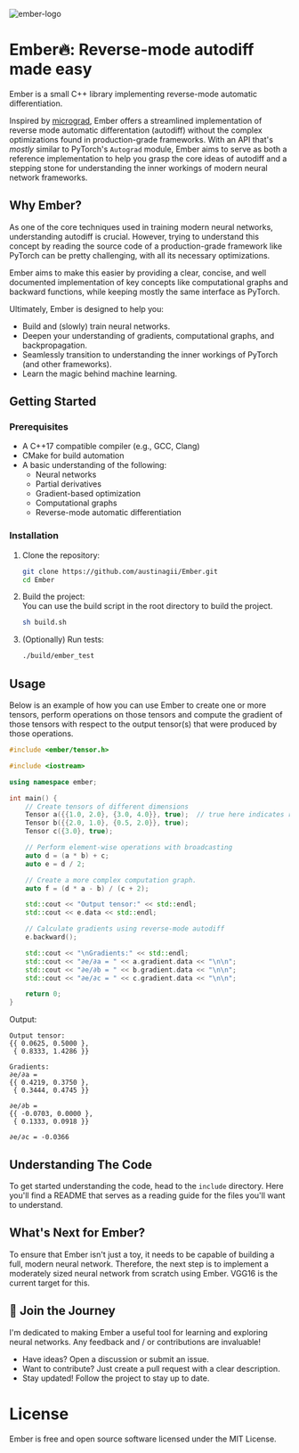 ![ember-logo](https://github.com/user-attachments/assets/bc80ea7a-e41c-4281-87b5-b9ba77ae317b)

# Ember🔥: Reverse-mode autodiff made easy

Ember is a small C++ library implementing reverse-mode automatic differentiation. 

Inspired by [micrograd](https://github.com/karpathy/micrograd), Ember offers a streamlined implementation of reverse mode automatic differentation (autodiff) without the complex optimizations found in production-grade frameworks. With an API that's _mostly_ similar to PyTorch's `Autograd` module, Ember aims to serve as both a reference implementation to help you grasp the core ideas of autodiff and a stepping stone for understanding the inner workings of modern neural network frameworks.


## Why Ember?

As one of the core techniques used in training modern neural networks, understanding autodiff is crucial. However, trying to understand this concept by reading the source code of a production-grade framework like PyTorch can be pretty challenging, with all its necessary optimizations. 

Ember aims to make this easier by providing a clear, concise, and well documented implementation of key concepts like computational graphs and backward functions, while keeping mostly the same interface as PyTorch.

Ultimately, Ember is designed to help you:
 - Build and (slowly) train neural networks.
 - Deepen your understanding of gradients, computational graphs, and backpropagation.
 - Seamlessly transition to understanding the inner workings of PyTorch (and other frameworks).
 - Learn the magic behind machine learning.

## Getting Started

### Prerequisites

- A C++17 compatible compiler (e.g., GCC, Clang)
- CMake for build automation
- A basic understanding of the following:
  - Neural networks
  - Partial derivatives
  - Gradient-based optimization
  - Computational graphs
  - Reverse-mode automatic differentiation

### Installation

1. Clone the repository:  
   ```bash
   git clone https://github.com/austinagii/Ember.git
   cd Ember
   ```
2. Build the project:  
   You can use the build script in the root directory to build the project.
   ```bash
   sh build.sh
   ```
3. (Optionally) Run tests:  
   ```bash
   ./build/ember_test
   ```

## Usage

Below is an example of how you can use Ember to create one or more tensors, perform operations on those tensors and compute the gradient of those tensors with respect to the output tensor(s) that were produced by those operations.

```cpp
#include <ember/tensor.h>

#include <iostream>

using namespace ember;

int main() {
    // Create tensors of different dimensions
    Tensor a({{1.0, 2.0}, {3.0, 4.0}}, true);  // true here indicates requires gradients to be computed
    Tensor b({{2.0, 1.0}, {0.5, 2.0}}, true);
    Tensor c({3.0}, true);

    // Perform element-wise operations with broadcasting
    auto d = (a * b) + c;  
    auto e = d / 2; 

    // Create a more complex computation graph.
    auto f = (d * a - b) / (c + 2);

    std::cout << "Output tensor:" << std::endl;
    std::cout << e.data << std::endl;

    // Calculate gradients using reverse-mode autodiff
    e.backward();

    std::cout << "\nGradients:" << std::endl;
    std::cout << "∂e/∂a = " << a.gradient.data << "\n\n";
    std::cout << "∂e/∂b = " << b.gradient.data << "\n\n";
    std::cout << "∂e/∂c = " << c.gradient.data << "\n\n";

    return 0;
}
```

Output:
```
Output tensor:
{{ 0.0625, 0.5000 },
 { 0.8333, 1.4286 }}

Gradients:
∂e/∂a = 
{{ 0.4219, 0.3750 },
 { 0.3444, 0.4745 }}

∂e/∂b = 
{{ -0.0703, 0.0000 },
 { 0.1333, 0.0918 }}

∂e/∂c = -0.0366
```

## Understanding The Code

To get started understanding the code, head to the `include` directory. Here you'll find a README that serves as a reading guide for the files you'll want to understand. 


## What's Next for Ember?

To ensure that Ember isn't just a toy, it needs to be capable of building a full, modern neural network. Therefore, the next step is to implement a moderately sized neural network from scratch using Ember. VGG16 is the current target for this.  

## 🌟 Join the Journey

I'm dedicated to making Ember a useful tool for learning and exploring neural networks. Any feedback and / or contributions are invaluable!
 - Have ideas? Open a discussion or submit an issue.
 - Want to contribute? Just create a pull request with a clear description. 
 - Stay updated! Follow the project to stay up to date.

# License

Ember is free and open source software licensed under the MIT License.
